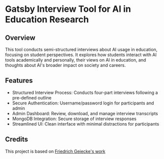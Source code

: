 # Gatsby Interview Tool for AI in Education Research

## Overview

This tool conducts semi-structured interviews about AI usage in education, focusing on student perspectives. It explores how students interact with AI tools academically and personally, their views on AI in education, and thoughts about AI's broader impact on society and careers.

## Features

- Structured Interview Process: Conducts four-part interviews following a pre-defined outline
- Secure Authentication: Username/password login for participants and admin
- Admin Dashboard: Review, download, and manage interview transcripts
- MongoDB Integration: Secure storage of interview responses
- Streamlined UI: Clean interface with minimal distractions for participants

## Credits

This project is based on [Friedrich Geiecke's work](https://github.com/friedrichgeiecke/interviews)

